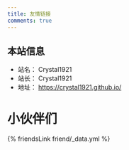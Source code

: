 ```yaml
---
title: 友情链接
comments: true
---
```


## 本站信息
- 站名： Crystal1921
- 站长： Crystal1921
- 地址： https://crystal1921.github.io/

# 小伙伴们
{% friendsLink friend/_data.yml %}
